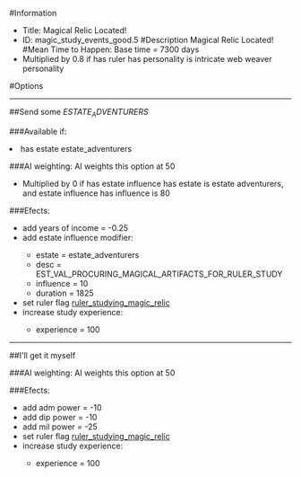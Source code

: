 #Information
 - Title: Magical Relic Located!
 - ID: magic_study_events_good.5
#Description
Magical Relic Located!
#Mean Time to Happen:
Base time = 7300 days
 - Multiplied by 0.8 if has ruler has personality is intricate web weaver personality

#Options

___
##Send some $ESTATE_ADVENTURERS$

###Available if:
<li>has estate estate_adventurers</li>

###AI weighting:
AI weights this option at 50
 - Multiplied by 0 if has estate influence has estate is estate adventurers, and estate influence has influence is 80


###Efects:<ul><li>add years of income = -0.25</li><li>add estate influence modifier:</li><ul><li>estate = estate_adventurers</li><li>desc = EST_VAL_PROCURING_MAGICAL_ARTIFACTS_FOR_RULER_STUDY</li><li>influence = 10</li><li>duration = 1825</li></ul><li>set ruler flag [ruler_studying_magic_relic](../flags/ruler_studying_magic_relic.md)</li><li>increase study experience:</li><ul><li>experience = 100</li></ul></ul>

___
##I'll get it myself

###AI weighting:
AI weights this option at 50


###Efects:<ul><li>add adm power = -10</li><li>add dip power = -10</li><li>add mil power = -25</li><li>set ruler flag [ruler_studying_magic_relic](../flags/ruler_studying_magic_relic.md)</li><li>increase study experience:</li><ul><li>experience = 100</li></ul></ul>
